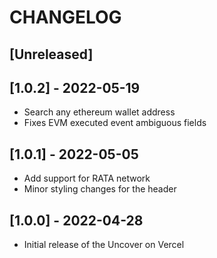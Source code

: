 # CHANGELOG

## [Unreleased]

## [1.0.2] - 2022-05-19

- Search any ethereum wallet address
- Fixes EVM executed event ambiguous fields

## [1.0.1] - 2022-05-05

- Add support for RATA network
- Minor styling changes for the header

## [1.0.0] - 2022-04-28

- Initial release of the Uncover on Vercel

